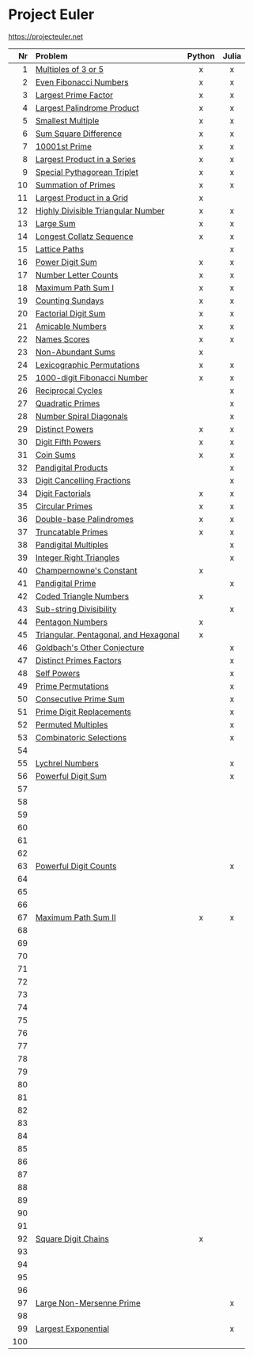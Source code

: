 # Project Euler

https://projecteuler.net  

| Nr  | Problem                                                                      | Python | Julia |
|----:|:-----------------------------------------------------------------------------|:------:|:-----:|
|   1 | [Multiples of 3 or 5](https://projecteuler.net/problem=1)                    | x      | x     |
|   2 | [Even Fibonacci Numbers](https://projecteuler.net/problem=2)                 | x      | x     |
|   3 | [Largest Prime Factor](https://projecteuler.net/problem=3)                   | x      | x     |
|   4 | [Largest Palindrome Product](https://projecteuler.net/problem=4)             | x      | x     |
|   5 | [Smallest Multiple](https://projecteuler.net/problem=5)                      | x      | x     |
|   6 | [Sum Square Difference](https://projecteuler.net/problem=6)                  | x      | x     |
|   7 | [10001st Prime](https://projecteuler.net/problem=7)                          | x      | x     |
|   8 | [Largest Product in a Series](https://projecteuler.net/problem=8)            | x      | x     |
|   9 | [Special Pythagorean Triplet](https://projecteuler.net/problem=9)            | x      | x     |
|  10 | [Summation of Primes](https://projecteuler.net/problem=10)                   | x      | x     |
|  11 | [Largest Product in a Grid](https://projecteuler.net/problem=11)             | x      |       |
|  12 | [Highly Divisible Triangular Number](https://projecteuler.net/problem=12)    | x      | x     |
|  13 | [Large Sum](https://projecteuler.net/problem=13)                             | x      | x     |
|  14 | [Longest Collatz Sequence](https://projecteuler.net/problem=14)              | x      | x     |
|  15 | [Lattice Paths](https://projecteuler.net/problem=15)                         |        | x     |
|  16 | [Power Digit Sum](https://projecteuler.net/problem=16)                       | x      | x     |
|  17 | [Number Letter Counts](https://projecteuler.net/problem=17)                  | x      | x     |
|  18 | [Maximum Path Sum I](https://projecteuler.net/problem=18)                    | x      | x     |
|  19 | [Counting Sundays](https://projecteuler.net/problem=19)                      | x      | x     |
|  20 | [Factorial Digit Sum](https://projecteuler.net/problem=20)                   | x      | x     |
|  21 | [Amicable Numbers](https://projecteuler.net/problem=21)                      | x      | x     |
|  22 | [Names Scores](https://projecteuler.net/problem=22)                          | x      | x     |
|  23 | [Non-Abundant Sums](https://projecteuler.net/problem=23)                     | x      |       |
|  24 | [Lexicographic Permutations](https://projecteuler.net/problem=24)            | x      | x     |
|  25 | [1000-digit Fibonacci Number](https://projecteuler.net/problem=25)           | x      | x     |
|  26 | [Reciprocal Cycles](https://projecteuler.net/problem=26)                     |        | x     |
|  27 | [Quadratic Primes](https://projecteuler.net/problem=27)                      |        | x     |
|  28 | [Number Spiral Diagonals](https://projecteuler.net/problem=28)               |        | x     |
|  29 | [Distinct Powers](https://projecteuler.net/problem=29)                       | x      | x     |
|  30 | [Digit Fifth Powers](https://projecteuler.net/problem=30)                    | x      | x     |
|  31 | [Coin Sums](https://projecteuler.net/problem=31)                             | x      | x     |
|  32 | [Pandigital Products](https://projecteuler.net/problem=32)                   |        | x     |
|  33 | [Digit Cancelling Fractions](https://projecteuler.net/problem=33)            |        | x     |
|  34 | [Digit Factorials](https://projecteuler.net/problem=34)                      | x      | x     |
|  35 | [Circular Primes](https://projecteuler.net/problem=35)                       | x      | x     |
|  36 | [Double-base Palindromes](https://projecteuler.net/problem=36)               | x      | x     |
|  37 | [Truncatable Primes](https://projecteuler.net/problem=37)                    | x      | x     |
|  38 | [Pandigital Multiples](https://projecteuler.net/problem=38)                  |        | x     |
|  39 | [Integer Right Triangles](https://projecteuler.net/problem=39)               |        | x     |
|  40 | [Champernowne's Constant](https://projecteuler.net/problem=40)               | x      |       |
|  41 | [Pandigital Prime](https://projecteuler.net/problem=41)                      |        | x     |
|  42 | [Coded Triangle Numbers](https://projecteuler.net/problem=42)                | x      |       |
|  43 | [Sub-string Divisibility](https://projecteuler.net/problem=43)               |        | x     |
|  44 | [Pentagon Numbers](https://projecteuler.net/problem=44)                      | x      |       |
|  45 | [Triangular, Pentagonal, and Hexagonal](https://projecteuler.net/problem=45) | x      |       |
|  46 | [Goldbach's Other Conjecture](https://projecteuler.net/problem=46)           |        | x     |
|  47 | [Distinct Primes Factors](https://projecteuler.net/problem=47)               |        | x     |
|  48 | [Self Powers](https://projecteuler.net/problem=48)                           |        | x     |
|  49 | [Prime Permutations](https://projecteuler.net/problem=49)                    |        | x     |
|  50 | [Consecutive Prime Sum](https://projecteuler.net/problem=50)                 |        | x     |
|  51 | [Prime Digit Replacements](https://projecteuler.net/problem=51)              |        | x     |
|  52 | [Permuted Multiples](https://projecteuler.net/problem=52)                    |        | x     |
|  53 | [Combinatoric Selections](https://projecteuler.net/problem=53)               |        | x     |
|  54 |                                                                              |        |       |
|  55 | [Lychrel Numbers](https://projecteuler.net/problem=55)                       |        | x     |
|  56 | [Powerful Digit Sum](https://projecteuler.net/problem=56)                    |        | x     |
|  57 |                                                                              |        |       |
|  58 |                                                                              |        |       |
|  59 |                                                                              |        |       |
|  60 |                                                                              |        |       |
|  61 |                                                                              |        |       |
|  62 |                                                                              |        |       |
|  63 | [Powerful Digit Counts](https://projecteuler.net/problem=63)                 |        | x     |
|  64 |                                                                              |        |       |
|  65 |                                                                              |        |       |
|  66 |                                                                              |        |       |
|  67 | [Maximum Path Sum II](https://projecteuler.net/problem=67)                   | x      | x     |
|  68 |                                                                              |        |       |
|  69 |                                                                              |        |       |
|  70 |                                                                              |        |       |
|  71 |                                                                              |        |       |
|  72 |                                                                              |        |       |
|  73 |                                                                              |        |       |
|  74 |                                                                              |        |       |
|  75 |                                                                              |        |       |
|  76 |                                                                              |        |       |
|  77 |                                                                              |        |       |
|  78 |                                                                              |        |       |
|  79 |                                                                              |        |       |
|  80 |                                                                              |        |       |
|  81 |                                                                              |        |       |
|  82 |                                                                              |        |       |
|  83 |                                                                              |        |       |
|  84 |                                                                              |        |       |
|  85 |                                                                              |        |       |
|  86 |                                                                              |        |       |
|  87 |                                                                              |        |       |
|  88 |                                                                              |        |       |
|  89 |                                                                              |        |       |
|  90 |                                                                              |        |       |
|  91 |                                                                              |        |       |
|  92 | [Square Digit Chains](https://projecteuler.net/problem=92)                   | x      |       |
|  93 |                                                                              |        |       |
|  94 |                                                                              |        |       |
|  95 |                                                                              |        |       |
|  96 |                                                                              |        |       |
|  97 | [Large Non-Mersenne Prime](https://projecteuler.net/problem=97)              |        | x     |
|  98 |                                                                              |        |       |
|  99 | [Largest Exponential](https://projecteuler.net/problem=99)                   |        | x     |
| 100 |                                                                              |        |       |
